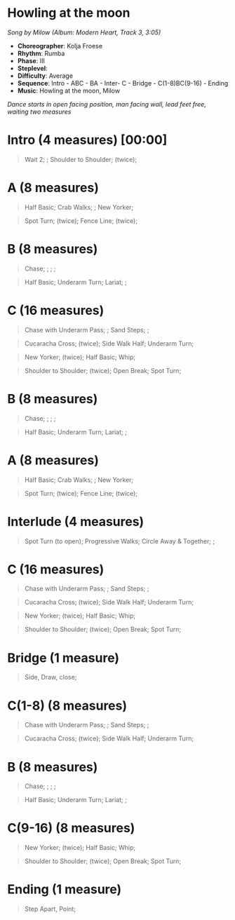 # Howling at the moon
*Song by Milow (Album: Modern Heart, Track 3, 3:05)*

* **Choreographer**: Kolja Froese
* **Rhythm**: Rumba
* **Phase**: III
* **Steplevel**:
* **Difficulty**: Average
* **Sequence**: Intro - ABC - BA - Inter- C - Bridge - C(1-8)BC(9-16) - Ending
* **Music**: Howling at the moon, Milow

*Dance starts in open facing position, man facing wall, lead feet free, waiting two measures*

# Intro (4 measures) [00:00]

> Wait 2; ; Shoulder to Shoulder; (twice);

# A (8 measures)

> Half Basic; Crab Walks; ; New Yorker;

> Spot Turn; (twice); Fence Line; (twice);

# B (8 measures)

> Chase; ; ; ;

> Half Basic; Underarm Turn; Lariat; ;

# C (16 measures)

> Chase with Underarm Pass; ; Sand Steps; ;

> Cucaracha Cross; (twice); Side Walk Half; Underarm Turn;

> New Yorker; (twice); Half Basic; Whip;

> Shoulder to Shoulder; (twice); Open Break; Spot Turn;

# B (8 measures)

> Chase; ; ; ;

> Half Basic; Underarm Turn; Lariat; ;

# A (8 measures)

> Half Basic; Crab Walks; ; New Yorker;

> Spot Turn; (twice); Fence Line; (twice);

# Interlude (4 measures)

> Spot Turn (to open); Progressive Walks; Circle Away & Together; ;

# C (16 measures)

> Chase with Underarm Pass; ; Sand Steps; ;

> Cucaracha Cross; (twice); Side Walk Half; Underarm Turn;

> New Yorker; (twice); Half Basic; Whip;

> Shoulder to Shoulder; (twice); Open Break; Spot Turn;

# Bridge (1 measure)

> Side, Draw, close;

# C(1-8) (8 measures)

> Chase with Underarm Pass; ; Sand Steps; ;

> Cucaracha Cross; (twice); Side Walk Half; Underarm Turn;

# B (8 measures)

> Chase; ; ; ;

> Half Basic; Underarm Turn; Lariat; ;

# C(9-16) (8 measures)

> New Yorker; (twice); Half Basic; Whip;

> Shoulder to Shoulder; (twice); Open Break; Spot Turn;

# Ending (1 measure)

> Step Apart, Point;


